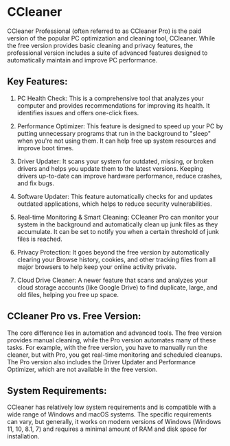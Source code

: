 # CCleaner 
CCleaner Professional (often referred to as CCleaner Pro) is the paid version of the popular PC optimization and cleaning tool, CCleaner. While the free version provides basic cleaning and privacy features, the professional version includes a suite of advanced features designed to automatically maintain and improve PC performance.

## Key Features:

1. PC Health Check: This is a comprehensive tool that analyzes your computer and provides recommendations for improving its health. It identifies issues and offers one-click fixes.

2. Performance Optimizer: This feature is designed to speed up your PC by putting unnecessary programs that run in the background to "sleep" when you're not using them. It can help free up system resources and improve boot times.

3. Driver Updater: It scans your system for outdated, missing, or broken drivers and helps you update them to the latest versions. Keeping drivers up-to-date can improve hardware performance, reduce crashes, and fix bugs.

4. Software Updater: This feature automatically checks for and updates outdated applications, which helps to reduce security vulnerabilities.

5. Real-time Monitoring & Smart Cleaning: CCleaner Pro can monitor your system in the background and automatically clean up junk files as they accumulate. It can be set to notify you when a certain threshold of junk files is reached.

6. Privacy Protection: It goes beyond the free version by automatically clearing your Browse history, cookies, and other tracking files from all major browsers to help keep your online activity private.

7. Cloud Drive Cleaner: A newer feature that scans and analyzes your cloud storage accounts (like Google Drive) to find duplicate, large, and old files, helping you free up space.
## CCleaner Pro vs. Free Version:

The core difference lies in automation and advanced tools. The free version provides manual cleaning, while the Pro version automates many of these tasks. For example, with the free version, you have to manually run the cleaner, but with Pro, you get real-time monitoring and scheduled cleanups. The Pro version also includes the Driver Updater and Performance Optimizer, which are not available in the free version.

## System Requirements:

CCleaner has relatively low system requirements and is compatible with a wide range of Windows and macOS systems. The specific requirements can vary, but generally, it works on modern versions of Windows (Windows 11, 10, 8.1, 7) and requires a minimal amount of RAM and disk space for installation.
